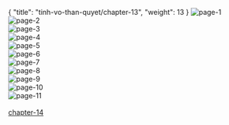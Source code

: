 { "title": "tinh-vo-than-quyet/chapter-13", "weight": 13 }
<img src="tinh-vo-than-quyet_0013_01-8206a3b4ddf39d1d33f083a9f896432e.webp" alt="page-1" origin="https://3.bp.blogspot.com/-ukfOAgdOGPk/V8a2zlRNlII/AAAAAAAJ-5c/dwGeEw9l4wU/s0/Tinh-Vo-Than-Quyet-Chapter-13-P-1.jpg"><br/>
<img src="tinh-vo-than-quyet_0013_02-8b776b696bebe171353f1940521bd929.webp" alt="page-2" origin="https://3.bp.blogspot.com/-IzF4u0aHBxI/V8a20aoi34I/AAAAAAAJ-5g/jcH3fFqzkjU/s0/Tinh-Vo-Than-Quyet-Chapter-13-P-2.jpg"><br/>
<img src="tinh-vo-than-quyet_0013_03-1296a1101f79d8d029cd5eb347a425e8.webp" alt="page-3" origin="https://3.bp.blogspot.com/-WH3360b36wc/V8a204HWw0I/AAAAAAAJ-5k/6Mpc59vIC_o/s0/Tinh-Vo-Than-Quyet-Chapter-13-P-3.jpg"><br/>
<img src="tinh-vo-than-quyet_0013_04-1c9308735ef80672b67f425eb08f73dc.webp" alt="page-4" origin="https://3.bp.blogspot.com/-syskOYIhF-0/V8a21RCB_-I/AAAAAAAJ-5o/UDmNfE8Mm4I/s0/Tinh-Vo-Than-Quyet-Chapter-13-P-4.jpg"><br/>
<img src="tinh-vo-than-quyet_0013_05-76200d598e9b375b549ea4f1525f7953.webp" alt="page-5" origin="https://3.bp.blogspot.com/--P2sAjPCXQ0/V8a218i5wJI/AAAAAAAJ-5s/NMP87f3hR7g/s0/Tinh-Vo-Than-Quyet-Chapter-13-P-5.jpg"><br/>
<img src="tinh-vo-than-quyet_0013_06-124af93074a674c9876123bfd42d1033.webp" alt="page-6" origin="https://3.bp.blogspot.com/-j8K3xQ7e7T4/V8a22bBAAEI/AAAAAAAJ-5w/VWvXKqKl26U/s0/Tinh-Vo-Than-Quyet-Chapter-13-P-6.jpg"><br/>
<img src="tinh-vo-than-quyet_0013_07-0f8719462914a0a5f60f5a67054dd760.webp" alt="page-7" origin="https://3.bp.blogspot.com/-2D758Ef9tvA/V8a22yBz1gI/AAAAAAAJ-50/7uLhBn8ng5M/s0/Tinh-Vo-Than-Quyet-Chapter-13-P-7.jpg"><br/>
<img src="tinh-vo-than-quyet_0013_08-c16c78359293c69e3daa828853c337e3.webp" alt="page-8" origin="https://3.bp.blogspot.com/-U9Q3SQN02WQ/V8a23QxxzMI/AAAAAAAJ-54/7XSlwlgM9do/s0/Tinh-Vo-Than-Quyet-Chapter-13-P-8.jpg"><br/>
<img src="tinh-vo-than-quyet_0013_09-cd5c5f00762aa74263bd2d8d129bfdca.webp" alt="page-9" origin="https://3.bp.blogspot.com/-TkEAswe_dmA/V8a239FzChI/AAAAAAAJ-58/RKTeaNiuxHQ/s0/Tinh-Vo-Than-Quyet-Chapter-13-P-9.jpg"><br/>
<img src="tinh-vo-than-quyet_0013_10-fd0ac0e69b646b80bcd96bcd6966df2c.webp" alt="page-10" origin="https://3.bp.blogspot.com/-JSV1gtFw-6s/V8a24fs7OmI/AAAAAAAJ-6A/j3AjocZcxZ8/s0/Tinh-Vo-Than-Quyet-Chapter-13-P-10.jpg"><br/>
<img src="tinh-vo-than-quyet_0013_11-9dd96af82a6e20e092562e593045727b.webp" alt="page-11" origin="https://3.bp.blogspot.com/-RECvLkdlXRM/V8a243LL2II/AAAAAAAJ-6I/ebRTI-QcabE/s0/Tinh-Vo-Than-Quyet-Chapter-13-P-11.jpg"><br/>
<br/><a class="nextchap" href="/tinh-vo-than-quyet/chapter-14">chapter-14</a>
